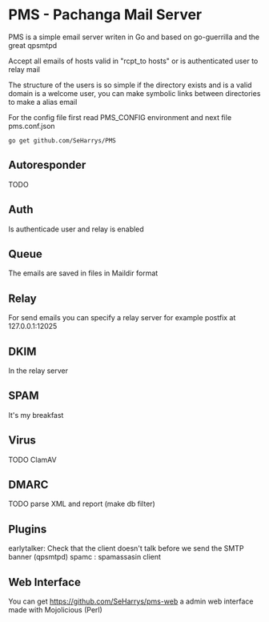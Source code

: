 # PMS - Pachanga Mail Server

  PMS is a simple email server writen in Go and based on go-guerrilla and the great qpsmtpd

  Accept all emails of hosts valid in "rcpt_to hosts" or is authenticated user to relay mail

  The structure of the users is so simple if the directory exists and is a valid domain
  is a welcome user, you can make symbolic links between directories to make a alias email

  For the config file first read PMS_CONFIG environment and next file pms.conf.json

```shell
go get github.com/SeHarrys/PMS
```

## Autoresponder

  TODO
  
## Auth

  Is authenticade user and relay is enabled

## Queue

  The emails are saved in files in Maildir format
  
## Relay

  For send emails you can specify a relay server for example postfix at 127.0.0.1:12025
  
## DKIM

  In the relay server
  
## SPAM

  It's my breakfast
  
## Virus

  TODO ClamAV

## DMARC

  TODO parse XML and report (make db filter)

## Plugins

  earlytalker: Check that the client doesn't talk before we send the SMTP banner (qpsmtpd)
  spamc      : spamassasin client

## Web Interface

  You can get https://github.com/SeHarrys/pms-web a admin web interface made with Mojolicious (Perl)